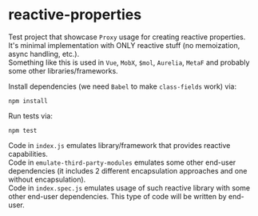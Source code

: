 # reactive-properties

Test project that showcase `Proxy` usage for creating reactive properties.  
It's minimal implementation with ONLY reactive stuff (no memoization, async handling, etc.).  
Something like this is used in `Vue`, `MobX`, `$mol`, `Aurelia`, `MetaF` and probably some other libraries/frameworks.

Install dependencies (we need `Babel` to make `class-fields` work) via:
```
npm install
```
Run tests via:
```
npm test
```

Code in `index.js` emulates library/framework that provides reactive capabilities.  
Code in `emulate-third-party-modules` emulates some other end-user dependencies (it includes 2 different encapsulation approaches and one without encapsulation).  
Code in `index.spec.js` emulates usage of such reactive library with some other end-user dependencies. This type of code will be written by end-user.
